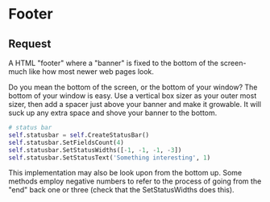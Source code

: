 # Footer

## Request

A HTML "footer" where a "banner" is fixed to the bottom of the screen- much like how most newer web pages look.

Do you mean the bottom of the screen, or the bottom of your window?  The bottom of your window is easy.  Use a vertical box sizer as your outer most sizer, then add a spacer just above your banner and make it growable.  It will suck up any extra space and shove your banner to the bottom.

```py
# status bar
self.statusbar = self.CreateStatusBar()
self.statusbar.SetFieldsCount(4)
self.statusbar.SetStatusWidths([-1, -1, -1, -3])
self.statusbar.SetStatusText('Something interesting', 1)
```

This implementation may also be look upon from the bottom up. Some methods employ negative numbers to refer to the process of going from the "end" back one or three (check that the SetStatusWidths does this).
